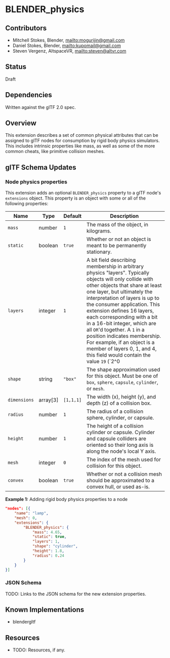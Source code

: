 # BLENDER\_physics

## Contributors

* Mitchell Stokes, Blender, <mailto:mogurijin@gmail.com>
* Daniel Stokes, Blender, <mailto:kupomail@gmail.com>
* Steven Vergenz, AltspaceVR, <mailto:steven@altvr.com>

## Status

Draft

## Dependencies

Written against the glTF 2.0 spec.

## Overview

This extension describes a set of common physical attributes that can be assigned to glTF nodes for consumption by rigid body physics simulators. This includes intrinsic properties like mass, as well as some of the more common cheats, like primitive collision meshes.

## glTF Schema Updates

### Node physics properties

This extension adds an optional `BLENDER_physics` property to a glTF node's `extensions` object. This property is an object with some or all of the following properties:

| Name   | Type   | Default | Description      |
|--------|--------|---------|------------------|
| `mass` | number | `1` | The mass of the object, in kilograms.
| `static` | boolean | `true` | Whether or not an object is meant to be permanently stationary.
| `layers` | integer | `1` | A bit field describing membership in arbitrary physics "layers". Typically objects will only collide with other objects that share at least one layer, but ultimately the interpretation of layers is up to the consumer application. This extension defines 16 layers, each corresponding with a bit in a 16-bit integer, which are all `OR`'d together. A `1` in a position indicates membership. For example, if an object is a member of layers 0, 1, and 4, this field would contain the value `19` (`2^0 | 2^1 | 2^4 == 0x1 | 0x2 | 0x10 == 0x13 == 19`).
| `shape` | string | `"box"` | The shape approximation used for this object. Must be one of `box`, `sphere`, `capsule`, `cylinder`, or `mesh`.
| `dimensions` | array[3] | `[1,1,1]` | The width (x), height (y), and depth (z) of a collision box.
| `radius` | number | `1` | The radius of a collision sphere, cylinder, or capsule.
| `height` | number | `1` | The height of a collision cylinder or capsule. Cylinder and capsule colliders are oriented so their long axis is along the node's local Y axis.
| `mesh` | integer | `0` | The index of the mesh used for collision for this object.
| `convex` | boolean | `true` | Whether or not a collision mesh should be approximated to a convex hull, or used as-is.

**Example 1:** Adding rigid body physics properties to a node

```json
"nodes": [{
	"name": "lamp",
	"mesh": 0,
	"extensions": {
		"BLENDER_physics": {
			"mass": 4.65,
			"static": true,
			"layers": 1,
			"shape": "cylinder",
			"height": 1.8,
			"radius": 0.24
		}
	}
}]
```
### JSON Schema

TODO: Links to the JSON schema for the new extension properties.

## Known Implementations

* blendergltf

## Resources

* TODO: Resources, if any.
